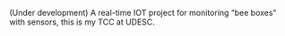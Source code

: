 (Under development)
 A real-time IOT project for monitoring “bee boxes” with sensors, this is my TCC at UDESC.
